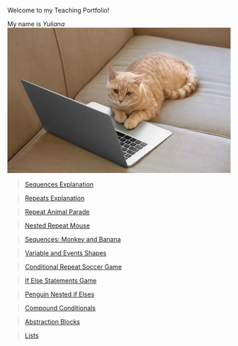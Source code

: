 Welcome to my Teaching Portfolio!

My name is *Yuliana* 
![Image](img1.webp)

> [Sequences Explanation](https://youtu.be/ZM4vr5MIOLE)

> [Repeats Explanation](https://youtu.be/7wq1z-qe9P4) 

> [Repeat Animal Parade](https://www.youtube.com/watch?v=K6L2rbfo_Dc) 

> [Nested Repeat Mouse](https://youtu.be/Yl2k6-YCJUM) 

> [Sequences: Monkey and Banana](https://youtu.be/ZHX--9gMz7I) 

> [Variable and Events Shapes](https://youtu.be/8dkoG1ovfH0) 

> [Conditional Repeat Soccer Game](https://youtu.be/goJUUyo4mSA) 

> [If Else Statements Game](https://youtu.be/psQPIeIggr4) 

> [Penguin Nested if Elses](https://youtu.be/vjNmuU-QSug) 

> [Compound Conditionals](https://youtu.be/nTVtbiRblgQ) 

> [Abstraction Blocks](https://youtu.be/PFFU0tFCsF0) 

> [Lists](https://www.youtube.com/watch?v=vbscmvj2b4c) 
